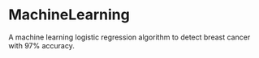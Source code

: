 # MachineLearning

A machine learning logistic regression algorithm to detect breast cancer with 97% accuracy.
